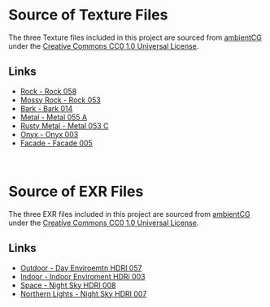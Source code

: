 # Source of Texture Files

The three Texture files included in this project are sourced from [ambientCG](https://ambientcg.com) under the [Creative Commons CC0 1.0 Universal License](https://creativecommons.org/publicdomain/zero/1.0/).

## Links

- [Rock - Rock 058](https://ambientcg.com/view?id=Rock058)
- [Mossy Rock - Rock 053](https://ambientcg.com/view?id=Rock053)
- [Bark - Bark 014](https://ambientcg.com/view?id=Bark014)
- [Metal - Metal 055 A](https://ambientcg.com/view?id=Metal055A)
- [Rusty Metal - Metal 053 C](https://ambientcg.com/view?id=Metal053C)
- [Onyx - Onyx 003](https://ambientcg.com/view?id=Onyx003)
- [Facade - Facade 005](https://ambientcg.com/view?id=Facade005)

<br>

# Source of EXR Files

The three EXR files included in this project are sourced from [ambientCG](https://ambientcg.com) under the [Creative Commons CC0 1.0 Universal License](https://creativecommons.org/publicdomain/zero/1.0/).

## Links

- [Outdoor - Day Enviroemtn HDRI 057](https://ambientcg.com/view?id=DayEnvironmentHDRI057)
- [Indoor - Indoor Enviroment HDRi 003](https://ambientcg.com/view?id=IndoorEnvironmentHDRI003)
- [Space - Night Sky HDRI 008](https://ambientcg.com/view?id=NightSkyHDRI008)
- [Northern Lights - Night Sky HDRI 007](https://ambientcg.com/view?id=NightSkyHDRI007)